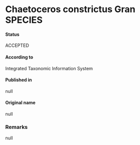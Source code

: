 Chaetoceros constrictus Gran SPECIES
=======

#### Status
ACCEPTED

#### According to
Integrated Taxonomic Information System

#### Published in
null

#### Original name
null

### Remarks
null